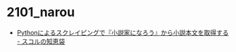 # 2101_narou

- [Pythonによるスクレイピングで『小説家になろう』から小説本文を取得する - スコルの知恵袋](https://scol.hatenablog.com/entry/2019/04/04/193000)

